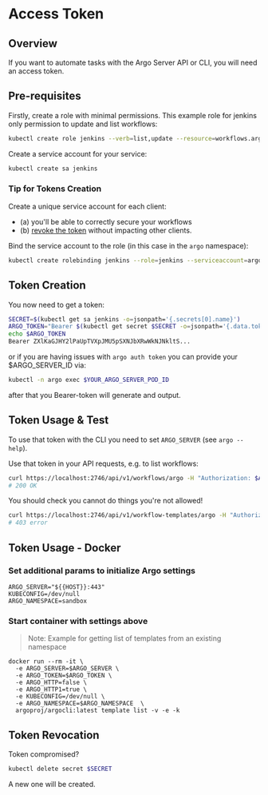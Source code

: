 # Access Token

## Overview
If you want to automate tasks with the Argo Server API or CLI, you will need an access token. 

## Pre-requisites
Firstly, create a role with minimal permissions. This example role for jenkins only permission to update and list workflows:

```sh
kubectl create role jenkins --verb=list,update --resource=workflows.argoproj.io 
```

Create a service account for your service:

```sh
kubectl create sa jenkins
```

### Tip for Tokens Creation
Create a unique service account for each client: 

- (a) you'll be able to correctly secure your workflows
- (b) [revoke the token](#token-revocation) without impacting other clients. 

Bind the service account to the role (in this case in the `argo` namespace):

```sh
kubectl create rolebinding jenkins --role=jenkins --serviceaccount=argo:jenkins
```

## Token Creation
You now need to get a token:

```sh
SECRET=$(kubectl get sa jenkins -o=jsonpath='{.secrets[0].name}')
ARGO_TOKEN="Bearer $(kubectl get secret $SECRET -o=jsonpath='{.data.token}' | base64 --decode)"
echo $ARGO_TOKEN
Bearer ZXlKaGJHY2lPaUpTVXpJMU5pSXNJbXRwWkNJNkltS...
```

or if you are having issues with `argo auth token` you can provide your $ARGO_SERVER_ID via:

```sh
kubectl -n argo exec $YOUR_ARGO_SERVER_POD_ID
```

after that you Bearer-token will generate and output.

## Token Usage & Test
To use that token with the CLI you need to set `ARGO_SERVER` (see `argo --help`).

Use that token in your API requests, e.g. to list workflows:

```sh
curl https://localhost:2746/api/v1/workflows/argo -H "Authorization: $ARGO_TOKEN"
# 200 OK
```

You should check you cannot do things you're not allowed!

```sh
curl https://localhost:2746/api/v1/workflow-templates/argo -H "Authorization: $ARGO_TOKEN"
# 403 error
```

## Token Usage - Docker

### Set additional params to initialize Argo settings

    ARGO_SERVER="${{HOST}}:443"
    KUBECONFIG=/dev/null
    ARGO_NAMESPACE=sandbox

### Start container with settings above
> Note: Example for  getting list of templates from an existing namespace

    docker run --rm -it \
      -e ARGO_SERVER=$ARGO_SERVER \
      -e ARGO_TOKEN=$ARGO_TOKEN \
      -e ARGO_HTTP=false \
      -e ARGO_HTTP1=true \
      -e KUBECONFIG=/dev/null \
      -e ARGO_NAMESPACE=$ARGO_NAMESPACE  \
      argoproj/argocli:latest template list -v -e -k

## Token Revocation

Token compromised?

```sh
kubectl delete secret $SECRET
```

A new one will be created.


